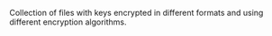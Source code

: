 Collection of files with keys encrypted in different formats and using
different encryption algorithms.
